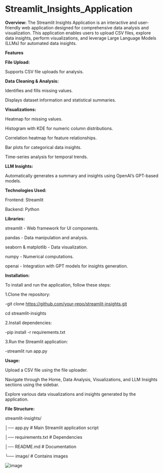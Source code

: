 ﻿# Streamlit_Insights_Application
**Overview:**
The Streamlit Insights Application is an interactive and user-friendly web application designed for comprehensive data analysis and visualization. This application enables users to upload CSV files, explore data insights, perform visualizations, and leverage Large Language Models (LLMs) for automated data insights.

**Features**

**File Upload:**

Supports CSV file uploads for analysis.

**Data Cleaning & Analysis:**

Identifies and fills missing values.

Displays dataset information and statistical summaries.

**Visualizations:**

Heatmap for missing values.

Histogram with KDE for numeric column distributions.

Correlation heatmap for feature relationships.

Bar plots for categorical data insights.

Time-series analysis for temporal trends.

**LLM Insights:**

Automatically generates a summary and insights using OpenAI’s GPT-based models.

**Technologies Used:**

Frontend: Streamlit

Backend: Python

**Libraries:**

streamlit - Web framework for UI components.

pandas - Data manipulation and analysis.

seaborn & matplotlib - Data visualization.

numpy - Numerical computations.

openai - Integration with GPT models for insights generation.

**Installation:**

To install and run the application, follow these steps:

1.Clone the repository:

-git clone https://github.com/your-repo/streamlit-insights.git

cd streamlit-insights

2.Install dependencies:

-pip install -r requirements.txt

3.Run the Streamlit application:

-streamlit run app.py

**Usage:**

Upload a CSV file using the file uploader.

Navigate through the Home, Data Analysis, Visualizations, and LLM Insights sections using the sidebar.

Explore various data visualizations and insights generated by the application.

**File Structure:**

streamlit-insights/

│── app.py                # Main Streamlit application script

│── requirements.txt       # Dependencies

│── README.md             # Documentation

└── image/               # Contains images

![image](https://github.com/user-attachments/assets/7981fa68-3eb8-4d86-aecd-7fc01393b51e)
